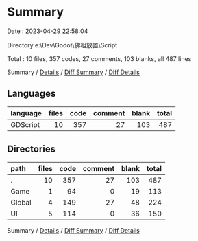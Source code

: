 # Summary

Date : 2023-04-29 22:58:04

Directory e:\\Dev\\Godot\\佛祖放置\\Script

Total : 10 files,  357 codes, 27 comments, 103 blanks, all 487 lines

Summary / [Details](details.md) / [Diff Summary](diff.md) / [Diff Details](diff-details.md)

## Languages
| language | files | code | comment | blank | total |
| :--- | ---: | ---: | ---: | ---: | ---: |
| GDScript | 10 | 357 | 27 | 103 | 487 |

## Directories
| path | files | code | comment | blank | total |
| :--- | ---: | ---: | ---: | ---: | ---: |
| . | 10 | 357 | 27 | 103 | 487 |
| Game | 1 | 94 | 0 | 19 | 113 |
| Global | 4 | 149 | 27 | 48 | 224 |
| UI | 5 | 114 | 0 | 36 | 150 |

Summary / [Details](details.md) / [Diff Summary](diff.md) / [Diff Details](diff-details.md)